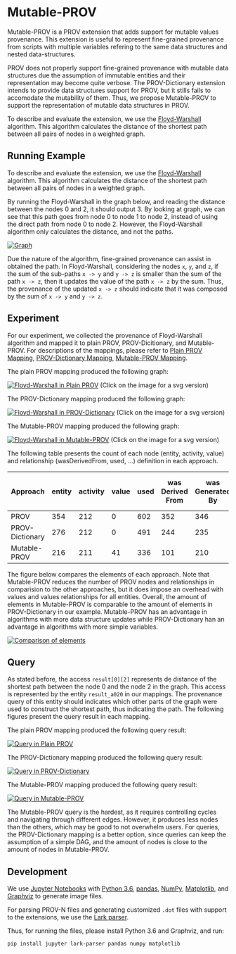 # Mutable-PROV

Mutable-PROV is a PROV extension that adds support for mutable values provenance. This extension is useful to represent fine-grained provenance from scripts with multiple variables refering to the same data structures and nested data-structures.


PROV does not properly support fine-grained provenance with mutable data structures due the assumption of immutable entities and their representation may become quite verbose. The PROV-Dictionary extension intends to provide data structures support for PROV, but it stills fails to accomodate the mutability of them. Thus, we propose Mutable-PROV to support the representation of mutable data structures in PROV.


To describe and evaluate the extension, we use the [Floyd-Warshall](https://github.com/dew-uff/mutable-PROV/tree/master/algorithm.py) algorithm. This algorithm calculates the distance of the shortest path between all pairs of nodes in a weighted graph.


## Running Example

To describe and evaluate the extension, we use the [Floyd-Warshall](https://github.com/dew-uff/mutable-PROV/tree/master/algorithm.py) algorithm. This algorithm calculates the distance of the shortest path between all pairs of nodes in a weighted graph.

By running the Floyd-Warshall in the graph below, and reading the distance between the nodes 0 and 2, it should output 3. By looking at graph, we can see that this path goes from node 0 to node 1 to node 2, instead of using the direct path from node 0 to node 2. However, the Floyd-Warshall algorithm only calculates the distance, and not the paths.

[![Graph](https://github.com/dew-uff/mutable-prov/raw/master/graphs/graph.png)](https://github.com/dew-uff/mutable-prov/raw/master/graphs/graph.svg)

Due the nature of the algorithm, fine-grained provenance can assist in obtained the path. In Floyd-Warshall, considering the nodes `x`, `y`, and `z`, if the sum of the sub-paths `x -> y` and `y -> z` is smaller than the sum of the path `x -> z`, then it updates the value of the path `x -> z` by the sum. Thus, the provenance of the updated `x -> z` should indicate that it was composed by the sum of `x -> y` and `y -> z`.

## Experiment

For our experiment, we collected the provenance of Floyd-Warshall algorithm and mapped it to plain PROV, PROV-Dicitionary, and Mutable-PROV. For descriptions of the mappings, please refer to [Plain PROV Mapping](prov.md), [PROV-Dictionary Mapping](prov-dictionary.md), [Mutable-PROV Mapping](mutable-prov.md).


The plain PROV mapping produced the following graph:

[![Floyd-Warshall in Plain PROV](https://github.com/dew-uff/mutable-prov/raw/master/plain_prov/floydwarshall.png)](https://github.com/dew-uff/mutable-prov/raw/master/plain_prov/floydwarshall.svg)
(Click on the image for a svg version)

The PROV-Dictionary mapping produced the following graph:

[![Floyd-Warshall in PROV-Dictionary](https://github.com/dew-uff/mutable-prov/raw/master/prov_dictionary/floydwarshall.png)](https://github.com/dew-uff/mutable-prov/raw/master/prov_dictionary/floydwarshall.svg)
(Click on the image for a svg version)

The Mutable-PROV mapping produced the following graph:

[![Floyd-Warshall in Mutable-PROV](https://github.com/dew-uff/mutable-prov/raw/master/mutable_prov/floydwarshall.png)](https://github.com/dew-uff/mutable-prov/raw/master/mutable_prov/floydwarshall.svg)
(Click on the image for a svg version)

The following table presents the count of each node (entity, activity, value) and relationship (wasDerivedFrom, used, ...) definition in each approach.

Approach|entity|activity|value|used|was<br>Derived<br>From|was<br>Generated<br>By|had<br>Member|derived<br>By<br>Insertion<br>From|accessed<br>Part|accessed|defined|was<br>Defined<br>By|derived<br>By<br>Insertion
---|---|---|---|---|---|---|---|---|---|---|---|---|---
PROV|354|212|0|602|352|346|177|0|0|0|0|0|0
PROV-Dictionary|276|212|0|491|244|235|0|45|0|0|0|0|0
Mutable-PROV|216|211|41|336|101|210|0|0|134|47|35|35|8


The figure below compares the elements of each approach. Note that Mutable-PROV reduces the number of PROV nodes and relationships in comparision to the other approaches, but it does impose an overhead with values and values relationships for all entities. Overall, the amount of elements in Mutable-PROV is comparable to the amount of elements in PROV-Dictionary in our example. Mutable-PROV has an advantage in algorithms with more data structure updates while PROV-Dictionary han an advantage in algorithms with more simple variables.


[![Comparison of elements](https://github.com/dew-uff/mutable-prov/raw/master/graphs/comparison.png)](https://github.com/dew-uff/mutable-prov/raw/master/graphs/comparison.svg)


## Query

As stated before, the access `result[0][2]` represents de distance of the shortest path between the node 0 and the node 2 in the graph. This access is represented by the entity `result_a020` in our mappings.
The provenance query of this entity should indicates which other parts of the graph were used to construct the shortest path, thus indicating the path. The following figures present the query result in each mapping.

The plain PROV mapping produced the following query result:

[![Query in Plain PROV](https://github.com/dew-uff/mutable-prov/raw/master/plain_prov/query.png)](https://github.com/dew-uff/mutable-prov/raw/master/plain_prov/query.svg)

The PROV-Dictionary mapping produced the following query result:

[![Query in PROV-Dictionary](https://github.com/dew-uff/mutable-prov/raw/master/prov_dictionary/query.png)](https://github.com/dew-uff/mutable-prov/raw/master/prov_dictionary/query.svg)

The Mutable-PROV mapping produced the following query result:

[![Query in Mutable-PROV](https://github.com/dew-uff/mutable-prov/raw/master/mutable_prov/query.png)](https://github.com/dew-uff/mutable-prov/raw/master/mutable_prov/query.svg)


The Mutable-PROV query is the hardest, as it requires controlling cycles and navigating through different edges. However, it produces less nodes than the others, which may be good to not overwhelm users. For queries, the PROV-Dictionary mapping is a better option, since queries can keep the assumption of a simple DAG, and the amount of nodes is close to the amount of nodes in Mutable-PROV.


## Development

We use [Jupyter Notebooks](https://github.com/dew-uff/mutable-PROV/tree/master/notebooks) with [Python 3.6](https://www.python.org/), [pandas](https://pandas.pydata.org/), [NumPy](http://www.numpy.org/), [Matplotlib](https://matplotlib.org/), and [Graphviz](https://www.graphviz.org/) to generate image files.

For parsing PROV-N files and generating customized `.dot` files with support to the extensions, we use the [Lark parser](https://github.com/erezsh/lark).

Thus, for running the files, please install Python 3.6 and Graphviz, and run:
```
pip install jupyter lark-parser pandas numpy matplotlib
```
